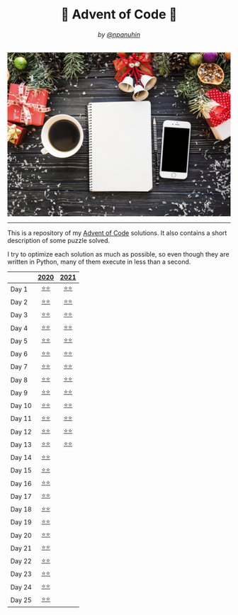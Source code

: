 <h1 align="center">🎄 Advent of Code 🎄</h1>
<h6 align="center">by <a href="https://github.com/npanuhin">@npanuhin</a></h6>

<img alt="" src="docs/AoC.gif" align="center">

---

This is a repository of my [Advent of Code](https://adventofcode.com "Visit adventofcode.com") solutions. It also contains a short description of some puzzle solved.

I try to optimize each solution as much as possible, so even though they are written in Python, many of them execute in less than a second.

<!-- Solved table start -->
|        |                       [2020](./2020)                        |                       [2021](./2021)                        |
|--------|:-----------------------------------------------------------:|:-----------------------------------------------------------:|
| Day 1  | [⭐⭐](./2020/Day%2001)                                      | [⭐](./2021/Day%2001/part1.py)[⭐](./2021/Day%2001/part2.py) |
| Day 2  | [⭐⭐](./2020/Day%2002)                                      | [⭐](./2021/Day%2002/part1.py)[⭐](./2021/Day%2002/part2.py) |
| Day 3  | [⭐⭐](./2020/Day%2003)                                      | [⭐](./2021/Day%2003/part1.py)[⭐](./2021/Day%2003/part2.py) |
| Day 4  | [⭐⭐](./2020/Day%2004)                                      | [⭐](./2021/Day%2004/part1.py)[⭐](./2021/Day%2004/part2.py) |
| Day 5  | [⭐⭐](./2020/Day%2005)                                      | [⭐](./2021/Day%2005/part1.py)[⭐](./2021/Day%2005/part2.py) |
| Day 6  | [⭐⭐](./2020/Day%2006)                                      | [⭐](./2021/Day%2006/part1.py)[⭐](./2021/Day%2006/part2.py) |
| Day 7  | [⭐⭐](./2020/Day%2007)                                      | [⭐](./2021/Day%2007/part1.py)[⭐](./2021/Day%2007/part2.py) |
| Day 8  | [⭐⭐](./2020/Day%2008)                                      | [⭐](./2021/Day%2008/part1.py)[⭐](./2021/Day%2008/part2.py) |
| Day 9  | [⭐⭐](./2020/Day%2009)                                      | [⭐](./2021/Day%2009/part1.py)[⭐](./2021/Day%2009/part2.py) |
| Day 10 | [⭐⭐](./2020/Day%2010)                                      | [⭐](./2021/Day%2010/part1.py)[⭐](./2021/Day%2010/part2.py) |
| Day 11 | [⭐⭐](./2020/Day%2011)                                      | [⭐](./2021/Day%2011/part1.py)[⭐](./2021/Day%2011/part2.py) |
| Day 12 | [⭐⭐](./2020/Day%2012)                                      | [⭐](./2021/Day%2012/part1.py)[⭐](./2021/Day%2012/part2.py) |
| Day 13 | [⭐](./2020/Day%2013/part1.py)[⭐](./2020/Day%2013/part2.py) | [⭐](./2021/Day%2013/part1.py)[⭐](./2021/Day%2013/part2.py) |
| Day 14 | [⭐⭐](./2020/Day%2014)                                      |                                                             |
| Day 15 | [⭐⭐](./2020/Day%2015)                                      |                                                             |
| Day 16 | [⭐](./2020/Day%2016/part1.py)[⭐](./2020/Day%2016/part2.py) |                                                             |
| Day 17 | [⭐](./2020/Day%2017/part1.py)[⭐](./2020/Day%2017/part2.py) |                                                             |
| Day 18 | [⭐](./2020/Day%2018/part1.py)[⭐](./2020/Day%2018/part2.py) |                                                             |
| Day 19 | [⭐](./2020/Day%2019/part1.py)[⭐](./2020/Day%2019/part2.py) |                                                             |
| Day 20 | [⭐](./2020/Day%2020/part1.py)[⭐](./2020/Day%2020/part2.py) |                                                             |
| Day 21 | [⭐](./2020/Day%2021/part1.py)[⭐](./2020/Day%2021/part2.py) |                                                             |
| Day 22 | [⭐](./2020/Day%2022/part1.py)[⭐](./2020/Day%2022/part2.py) |                                                             |
| Day 23 | [⭐](./2020/Day%2023/part1.py)[⭐](./2020/Day%2023/part2.py) |                                                             |
| Day 24 | [⭐](./2020/Day%2024/part1.py)[⭐](./2020/Day%2024/part2.py) |                                                             |
| Day 25 | [⭐⭐](./2020/Day%2025/part1.py)                             |                                                             |
<!-- Solved table end -->
